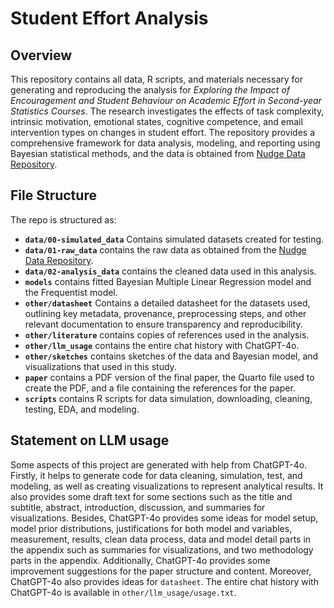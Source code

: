 # Student Effort Analysis


## Overview

This repository contains all data, R scripts, and materials necessary for generating and reproducing the analysis for *Exploring the Impact of Encouragement and Student Behaviour on Academic Effort in Second-year Statistics Courses*. The research investigates the effects of task complexity, intrinsic motivation, emotional states, cognitive competence, and email intervention types on changes in student effort. The repository provides a comprehensive framework for data analysis, modeling, and reporting using Bayesian statistical methods, and the data is obtained from [Nudge Data Repository](https://github.com/ntaback/nudgedata.git).


## File Structure

The repo is structured as:

-   **`data/00-simulated_data`** Contains simulated datasets created for testing.
-   **`data/01-raw_data`** contains the raw data as obtained from the [Nudge Data Repository](https://github.com/ntaback/nudgedata).
-   **`data/02-analysis_data`** contains the cleaned data used in this analysis.
-   **`models`** contains fitted Bayesian Multiple Linear Regression model and the Frequentist model. 
-   **`other/datasheet`** Contains a detailed datasheet for the datasets used, outlining key metadata, provenance, preprocessing steps, and other relevant documentation to ensure transparency and reproducibility.
-   **`other/literature`** contains copies of references used in the analysis.
-   **`other/llm_usage`** contains the entire chat history with ChatGPT-4o.
-   **`other/sketches`** contains sketches of the data and Bayesian model, and visualizations that used in this study.
-   **`paper`** contains a PDF version of the final paper, the Quarto file used to create the PDF, and a file containing the references for the paper.
-   **`scripts`** contains R scripts for data simulation, downloading, cleaning, testing, EDA, and modeling.


## Statement on LLM usage

Some aspects of this project are generated with help from ChatGPT-4o. Firstly, it helps to generate code for data cleaning, simulation, test, and modeling, as well as creating visualizations to represent analytical results. It also provides some draft text for some sections such as the title and subtitle, abstract, introduction, discussion, and summaries for visualizations. Besides, ChatGPT-4o provides some ideas for model setup, model prior distributions, justifications for both model and variables, measurement, results, clean data process, data and model detail parts in the appendix such as summaries for visualizations, and two methodology parts in the appendix. Additionally, ChatGPT-4o provides some improvement suggestions for the paper structure and content. Moreover, ChatGPT-4o also provides ideas for `datasheet`. The entire chat history with ChatGPT-4o is available in `other/llm_usage/usage.txt`.
